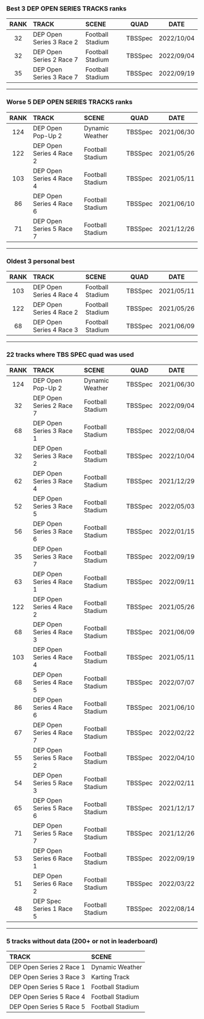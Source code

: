### Best 3 DEP OPEN SERIES TRACKS ranks
|RANK|TRACK|SCENE|QUAD|DATE|
|:---:|:---|:---|:---:|:---:|
|32|DEP Open Series 3 Race 2|Football Stadium|TBSSpec|2022/10/04|
|32|DEP Open Series 2 Race 7|Football Stadium|TBSSpec|2022/09/04|
|35|DEP Open Series 3 Race 7|Football Stadium|TBSSpec|2022/09/19|
---
### Worse 5 DEP OPEN SERIES TRACKS ranks
|RANK|TRACK|SCENE|QUAD|DATE|
|:---:|:---|:---|:---:|:---:|
|124|DEP Open Pop-Up 2|Dynamic Weather|TBSSpec|2021/06/30|
|122|DEP Open Series 4 Race 2|Football Stadium|TBSSpec|2021/05/26|
|103|DEP Open Series 4 Race 4|Football Stadium|TBSSpec|2021/05/11|
|86|DEP Open Series 4 Race 6|Football Stadium|TBSSpec|2021/06/10|
|71|DEP Open Series 5 Race 7|Football Stadium|TBSSpec|2021/12/26|
---
### Oldest 3 personal best
|RANK|TRACK|SCENE|QUAD|DATE|
|:---:|:---|:---|:---:|:---:|
|103|DEP Open Series 4 Race 4|Football Stadium|TBSSpec|2021/05/11|
|122|DEP Open Series 4 Race 2|Football Stadium|TBSSpec|2021/05/26|
|68|DEP Open Series 4 Race 3|Football Stadium|TBSSpec|2021/06/09|
---
### 22 tracks where TBS SPEC quad was used
|RANK|TRACK|SCENE|QUAD|DATE|
|:---:|:---|:---|:---:|:---:|
|124|DEP Open Pop-Up 2|Dynamic Weather|TBSSpec|2021/06/30|
|32|DEP Open Series 2 Race 7|Football Stadium|TBSSpec|2022/09/04|
|68|DEP Open Series 3 Race 1|Football Stadium|TBSSpec|2022/08/04|
|32|DEP Open Series 3 Race 2|Football Stadium|TBSSpec|2022/10/04|
|62|DEP Open Series 3 Race 4|Football Stadium|TBSSpec|2021/12/29|
|52|DEP Open Series 3 Race 5|Football Stadium|TBSSpec|2022/05/03|
|56|DEP Open Series 3 Race 6|Football Stadium|TBSSpec|2022/01/15|
|35|DEP Open Series 3 Race 7|Football Stadium|TBSSpec|2022/09/19|
|63|DEP Open Series 4 Race 1|Football Stadium|TBSSpec|2022/09/11|
|122|DEP Open Series 4 Race 2|Football Stadium|TBSSpec|2021/05/26|
|68|DEP Open Series 4 Race 3|Football Stadium|TBSSpec|2021/06/09|
|103|DEP Open Series 4 Race 4|Football Stadium|TBSSpec|2021/05/11|
|68|DEP Open Series 4 Race 5|Football Stadium|TBSSpec|2022/07/07|
|86|DEP Open Series 4 Race 6|Football Stadium|TBSSpec|2021/06/10|
|67|DEP Open Series 4 Race 7|Football Stadium|TBSSpec|2022/02/22|
|55|DEP Open Series 5 Race 2|Football Stadium|TBSSpec|2022/04/10|
|54|DEP Open Series 5 Race 3|Football Stadium|TBSSpec|2022/02/11|
|65|DEP Open Series 5 Race 6|Football Stadium|TBSSpec|2021/12/17|
|71|DEP Open Series 5 Race 7|Football Stadium|TBSSpec|2021/12/26|
|53|DEP Open Series 6 Race 1|Football Stadium|TBSSpec|2022/09/19|
|51|DEP Open Series 6 Race 2|Football Stadium|TBSSpec|2022/03/22|
|48|DEP Spec Series 1 Race 5|Football Stadium|TBSSpec|2022/08/14|
---
### 5 tracks without data (200+ or not in leaderboard)
|TRACK|SCENE|
|:---|:---|
|DEP Open Series 2 Race 1|Dynamic Weather|
|DEP Open Series 3 Race 3|Karting Track|
|DEP Open Series 5 Race 1|Football Stadium|
|DEP Open Series 5 Race 4|Football Stadium|
|DEP Open Series 5 Race 5|Football Stadium|
